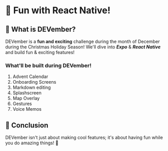 # 🎉 Fun with React Native!

## 🚀 What is DEVember?

DEVember is a **fun and exciting** challenge during the month of December during the Christmas Holiday Season! We'll dive into **_Expo_** & **_React Native_** and build fun & exciting features!

### What'll be built during DEVember!

1. Advent Calendar
2. Onboarding Screens
3. Markdown editing
4. Splashscreen
5. Map Overlay
6. Gestures
7. Voice Memos

## 🎤 Conclusion

DEVember isn't just about making cool features; it's about having fun while you do amazing things! 🎊
